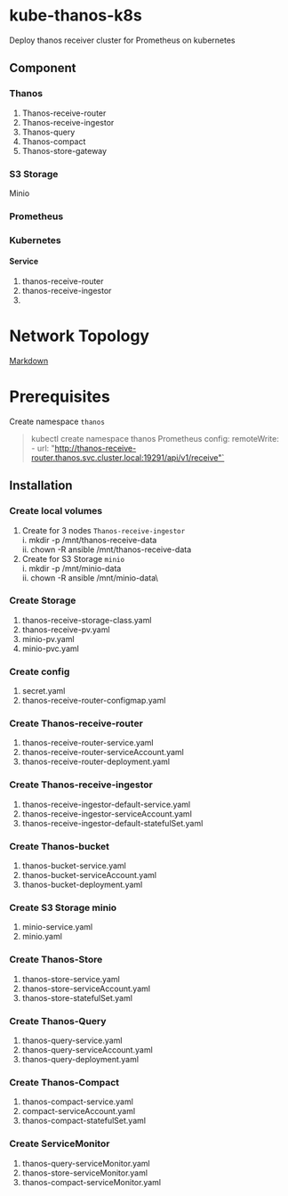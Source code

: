 # kube-thanos-k8s
Deploy thanos receiver cluster for Prometheus on kubernetes
## Component
### Thanos
1. Thanos-receive-router
2. Thanos-receive-ingestor
3. Thanos-query
4. Thanos-compact
5. Thanos-store-gateway
### S3 Storage
Minio
### Prometheus

### Kubernetes
#### Service
1. thanos-receive-router
2. thanos-receive-ingestor
3. 
# Network Topology
[Markdown](https://github.com/marco210/kube-thanos-k8s/blob/main/images/2021-11-12%2010_15_03-kube-thanos.png)
# Prerequisites
Create namespace `thanos`
> kubectl create namespace thanos
Prometheus config:
>remoteWrite: \
>  \- url: "http://thanos-receive-router.thanos.svc.cluster.local:19291/api/v1/receive"`


## Installation
### Create local volumes
1. Create for 3 nodes `Thanos-receive-ingestor` \
i. mkdir -p /mnt/thanos-receive-data\
ii. chown -R ansible /mnt/thanos-receive-data
2. Create for S3 Storage `minio`  \
i. mkdir -p /mnt/minio-data\
ii. chown -R ansible /mnt/minio-data\

### Create Storage
1. thanos-receive-storage-class.yaml
2. thanos-receive-pv.yaml
3. minio-pv.yaml
4. minio-pvc.yaml
### Create config
1. secret.yaml
2. thanos-receive-router-configmap.yaml

### Create Thanos-receive-router
1. thanos-receive-router-service.yaml
2. thanos-receive-router-serviceAccount.yaml
3. thanos-receive-router-deployment.yaml

### Create Thanos-receive-ingestor
1. thanos-receive-ingestor-default-service.yaml
2. thanos-receive-ingestor-serviceAccount.yaml
3. thanos-receive-ingestor-default-statefulSet.yaml

### Create Thanos-bucket
1. thanos-bucket-service.yaml
2. thanos-bucket-serviceAccount.yaml
3. thanos-bucket-deployment.yaml

### Create S3 Storage minio
1. minio-service.yaml
2. minio.yaml

### Create Thanos-Store
1. thanos-store-service.yaml
2. thanos-store-serviceAccount.yaml
3. thanos-store-statefulSet.yaml

### Create Thanos-Query
1. thanos-query-service.yaml
2. thanos-query-serviceAccount.yaml
3. thanos-query-deployment.yaml

### Create Thanos-Compact
1. thanos-compact-service.yaml
2. compact-serviceAccount.yaml
3. thanos-compact-statefulSet.yaml


### Create ServiceMonitor
1. thanos-query-serviceMonitor.yaml
2. thanos-store-serviceMonitor.yaml
3. thanos-compact-serviceMonitor.yaml
